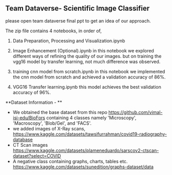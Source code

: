 Team Dataverse- Scientific Image Classifier 
--------------------------------------------
please open team dataverse final ppt to get an idea of our approach.

The zip file contains 4 notebooks, in order of,
1) Data Preparation, Processing and Visualization.ipynb

2) Image Enhancement (Optional).ipynb 
 in this notebook we explored different ways of refining the quality of our images.
 but on training the vgg16 model by transfer learning, not much difference was observed.

3) training cnn model from scratch.ipynb
 in this notebook we implemented the cnn model from scratch and achieved a validation accuracy of 86%. 

4) VGG16 Transfer learning.ipynb
 this model achieves the best validation accuracy of 96%.

**Dataset Information - **
* We obtained the base dataset from this repo https://github.com/vimal-isi-edu/BioFors containing 4 classes namely 'Microscopy', 'Macroscopy', 'Blob/Gel', and 'FACS'.
* we added images of X-Ray scans, https://www.kaggle.com/datasets/tawsifurrahman/covid19-radiography-database
* CT Scan images https://www.kaggle.com/datasets/plameneduardo/sarscov2-ctscan-dataset?select=COVID
* A negative class containing graphs, charts, tables etc. https://www.kaggle.com/datasets/sunedition/graphs-dataset/data

